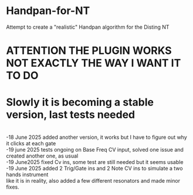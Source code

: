 # Handpan-for-NT <br>

Attempt to create a "realistic" Handpan algorithm for the Disting NT<br>

# ATTENTION THE PLUGIN WORKS NOT EXACTLY THE WAY I WANT IT TO DO
# Slowly it is becoming a stable version, last tests needed 
<br>
-18 June 2025 added another version, it works but I have to figure out why it clicks at each gate
<br>
-19 june 2025 tests ongoing on Base Freq CV input, solved one issue and created another one, as usual 
<br>
-19 June2025 fixed Cv ins, some test are still needed but it seems usable
<br>
-19 June 2025 added 2 Trig/Gate ins and 2 Note CV ins to simulate a two hands instrument
<br>
like it is in reality, also added a few different resonators and made minor fixes.

